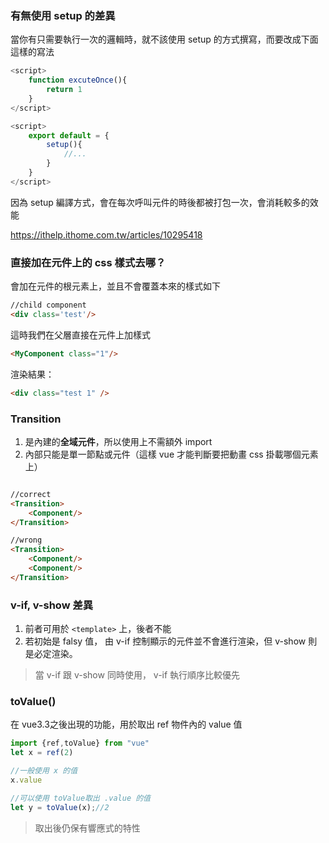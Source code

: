 


### 有無使用 setup 的差異
當你有只需要執行一次的邏輯時，就不該使用 setup 的方式撰寫，而要改成下面這樣的寫法
```js
<script>
	function excuteOnce(){
		return 1
	}
</script>

<script>
	export default = {
		setup(){
			//...
		}
	}
</script>
```
因為 setup 編譯方式，會在每次呼叫元件的時後都被打包一次，會消耗較多的效能

https://ithelp.ithome.com.tw/articles/10295418


### 直接加在元件上的 css 樣式去哪？

會加在元件的根元素上，並且不會覆蓋本來的樣式如下
```html
//child component
<div class='test'/>
```

這時我們在父層直接在元件上加樣式

```html
<MyComponent class="1"/>
```
渲染結果：
```html
<div class="test 1" />
```


### Transition

1. 是內建的**全域元件**，所以使用上不需額外 import 
2. 內部只能是單一節點或元件（這樣 vue 才能判斷要把動畫 css 掛載哪個元素上）
```html

//correct
<Transition>
	<Component/>
</Transition>

//wrong
<Transition>
	<Component/>
	<Component/>
</Transition>
```



### v-if, v-show 差異
1. 前者可用於 `<template>`  上，後者不能
2. 若初始是 falsy 值， 由 v-if 控制顯示的元件並不會進行渲染，但 v-show 則是必定渲染。

> 當 v-if 跟 v-show 同時使用， v-if 執行順序比較優先



### toValue()
在 vue3.3之後出現的功能，用於取出 ref 物件內的 value 值
```js
import {ref,toValue} from "vue"
let x = ref(2)

//一般使用 x 的值
x.value

//可以使用 toValue取出 .value 的值
let y = toValue(x);//2
```
>取出後仍保有響應式的特性



